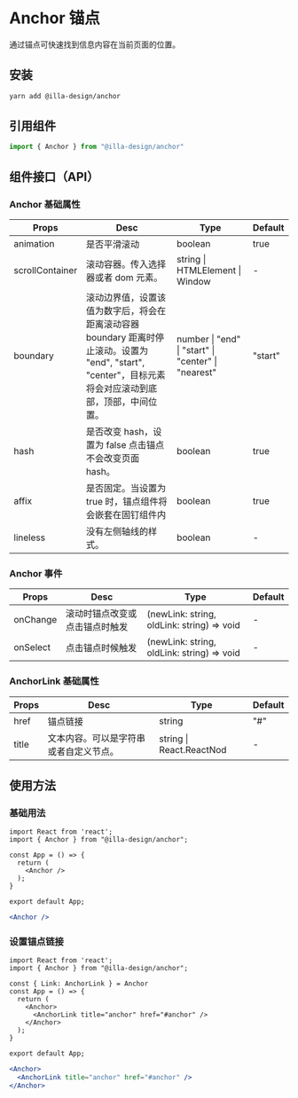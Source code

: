 # Anchor 锚点

通过锚点可快速找到信息内容在当前页面的位置。

## 安装

```bash
yarn add @illa-design/anchor
```

## 引用组件

```jsx
import { Anchor } from "@illa-design/anchor"
```

## 组件接口（API）

### Anchor 基础属性

| Props           | Desc                                                                                                                                              | Type                                                | Default |
| --------------- | ------------------------------------------------------------------------------------------------------------------------------------------------- | --------------------------------------------------- | ------- |
| animation       | 是否平滑滚动                                                                                                                                      | boolean                                             | true    |
| scrollContainer | 滚动容器。传入选择器或者 dom 元素。                                                                                                               | string \| HTMLElement \| Window                     | -       |
| boundary        | 滚动边界值，设置该值为数字后，将会在距离滚动容器 boundary 距离时停止滚动。设置为 "end", "start", "center"，目标元素将会对应滚动到底部，顶部，中间位置。 | number \| "end" \| "start" \| "center" \| "nearest" | "start" |
| hash            | 是否改变 hash，设置为 false 点击锚点不会改变页面 hash。                                                                                           | boolean                                             | true    |
| affix           | 是否固定。当设置为 true 时，锚点组件将会嵌套在固钉组件内                                                                                          | boolean                                             | true    |
| lineless        | 没有左侧轴线的样式。                                                                                                                              | boolean                                             | -       |

### Anchor 事件

| Props    | Desc                           | Type                                       | Default |
| -------- | ------------------------------ | ------------------------------------------ | ------- |
| onChange | 滚动时锚点改变或点击锚点时触发 | (newLink: string, oldLink: string) => void | -       |
| onSelect | 点击锚点时候触发               | (newLink: string, oldLink: string) => void | -       |

### AnchorLink 基础属性

| Props | Desc                                   | Type                     | Default |
| ----- | -------------------------------------- | ------------------------ | ------- |
| href  | 锚点链接                               | string                   | "#"     |
| title | 文本内容。可以是字符串或者自定义节点。 | string \| React.ReactNod | -       |

## 使用方法

### 基础用法

```SnackPlayer name=基础用法&description=基础用法&platform=web&supportedPlatforms=web&dependencies=@illa-design/anchor
import React from 'react';
import { Anchor } from "@illa-design/anchor";

const App = () => {
  return (
    <Anchor />
  );
}

export default App;

```

```jsx
<Anchor />
```

### 设置锚点链接

```SnackPlayer name=设置锚点链接&description=设置锚点链接&platform=web&supportedPlatforms=web&dependencies=@illa-design/anchor
import React from 'react';
import { Anchor } from "@illa-design/anchor";

const { Link: AnchorLink } = Anchor
const App = () => {
  return (
    <Anchor>
      <AnchorLink title="anchor" href="#anchor" />
    </Anchor>
  );
}

export default App;

```

```jsx
<Anchor>
  <AnchorLink title="anchor" href="#anchor" />
</Anchor>
```
